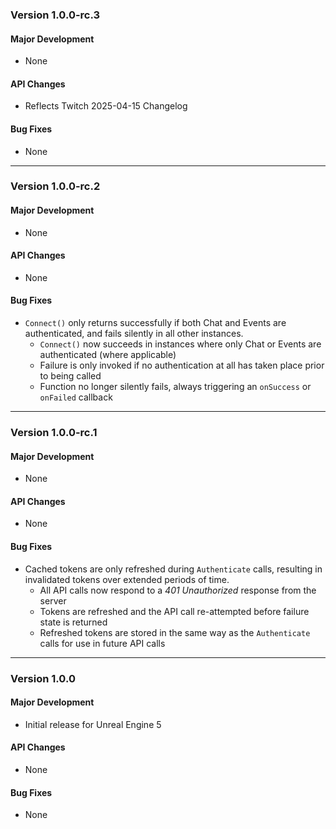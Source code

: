 ### Version 1.0.0-rc.3

#### Major Development
- None

#### API Changes
- Reflects Twitch 2025-04-15 Changelog

#### Bug Fixes
- None

---

### Version 1.0.0-rc.2

#### Major Development
- None

#### API Changes
- None

#### Bug Fixes
- `Connect()` only returns successfully if both Chat and Events are authenticated, and fails silently in all other instances.
    - `Connect()` now succeeds in instances where only Chat or Events are authenticated (where applicable)
    - Failure is only invoked if no authentication at all has taken place prior to being called
    - Function no longer silently fails, always triggering an `onSuccess` or `onFailed` callback

---

### Version 1.0.0-rc.1

#### Major Development
- None

#### API Changes
- None

#### Bug Fixes
- Cached tokens are only refreshed during `Authenticate` calls, resulting in invalidated tokens over extended periods of time.
  - All API calls now respond to a *401 Unauthorized* response from the server
  - Tokens are refreshed and the API call re-attempted before failure state is returned
  - Refreshed tokens are stored in the same way as the `Authenticate` calls for use in future API calls

---

### Version 1.0.0

#### Major Development
- Initial release for Unreal Engine 5

#### API Changes
- None

#### Bug Fixes
- None
